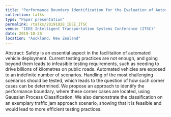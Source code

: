```yaml
---
title: "Performance Boundary Identification for the Evaluation of Automated Vehicles using Gaussian Process Classification"
collection: talks
type: "Paper presentation"
permalink: /talks/20191028_IEEE_ITSC
venue: "IEEE Intelligent Transportation Systems Conference (ITSC)"
date: 2019-10-28
location: "Auckland, New Zealand"
---
```


Abstract: Safety is an essential aspect in the facilitation of automated vehicle deployment. Current testing practices are not enough, and going beyond them leads to infeasible testing requirements, such as needing to drive billions of kilometres on public roads. Automated vehicles are exposed to an indeﬁnite number of scenarios. Handling of the most challenging scenarios should be tested, which leads to the question of how such corner cases can be determined. We propose an approach to identify the performance boundary, where these corner cases are located, using Gaussian Process Classiﬁcation. We also demonstrate the classiﬁcation on an exemplary trafﬁc jam approach scenario, showing that it is feasible and would lead to more efﬁcient testing practices.
